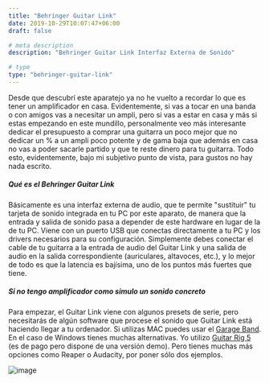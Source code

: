 ```yaml
---
title: "Behringer Guitar Link"
date: 2019-10-29T10:07:47+06:00
draft: false

# meta description
description: "Behringer Guitar Link Interfaz Externa de Sonido"

# type
type: "behringer-guitar-link"
---
```


Desde que descubrí este aparatejo ya no he vuelto a recordar lo que es tener un amplificador en casa. Evidentemente, si vas a tocar en una banda o con amigos vas a necesitar un ampli, pero si vas a estar en casa y más si estas empezando en este mundillo, personalmente veo más interesante dedicar el presupuesto a comprar una guitarra un poco mejor que no dedicar un % a un ampli poco potente y de gama baja que además en casa no vas a poder sacarle partido y que te reste dinero para tu guitarra. Todo esto, evidentemente, bajo mi subjetivo punto de vista, para gustos no hay nada escrito.

##### Qué es el Behringer Guitar Link

Básicamente es una interfaz externa de audio, que te permite "sustituir" tu tarjeta de sonido integrada en tu PC por este aparato, de manera que la entrada y salida de sonido pasa a depender de este hardware en lugar de la de tu PC. Viene con un puerto USB que conectas directamente a tu PC y los drivers necesarios para su configuración. Simplemente debes conectar el cable de tu guitarra a la entrada de audio del Guitar Link y una salida de audio en la salida correspondiente (auriculares, altavoces, etc.), y lo mejor de todo es que la latencia es bajísima, uno de los puntos más fuertes que tiene. 

##### Si no tengo amplificador como simulo un sonido concreto

Para empezar, el Guitar Link viene con algunos presets de serie, pero necesitarás de algún software que procese el sonido que Guitar Link está haciendo llegar a tu ordenador. Si utilizas MAC puedes usar el [Garage Band](https://www.apple.com/mac/garageband/). En el caso de Windows tienes muchas alternativas. Yo utilizo [Guitar Rig 5](https://www.native-instruments.com/en/products/komplete/guitar/guitar-rig-5-pro/) (es de pago pero dispone de una versión demo). Pero tienes muchas más opciones como Reaper o Audacity, por poner sólo dos ejemplos.


![image](../../images/post/behringer_guitar_link.png)